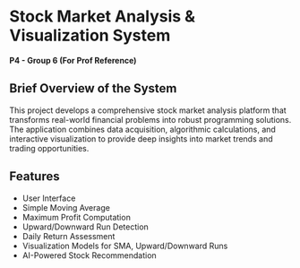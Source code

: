 # Stock Market Analysis & Visualization System
**P4 - Group 6 (For Prof Reference)**
## Brief Overview of the System
This project develops a comprehensive stock market analysis platform that transforms real-world financial problems into robust programming solutions. The application combines data acquisition, algorithmic calculations, and interactive visualization to provide deep insights into market trends and trading opportunities.
## Features
- User Interface
- Simple Moving Average
- Maximum Profit Computation
- Upward/Downward Run Detection
- Daily Return Assessment
- Visualization Models for SMA, Upward/Downward Runs
- AI-Powered Stock Recommendation
